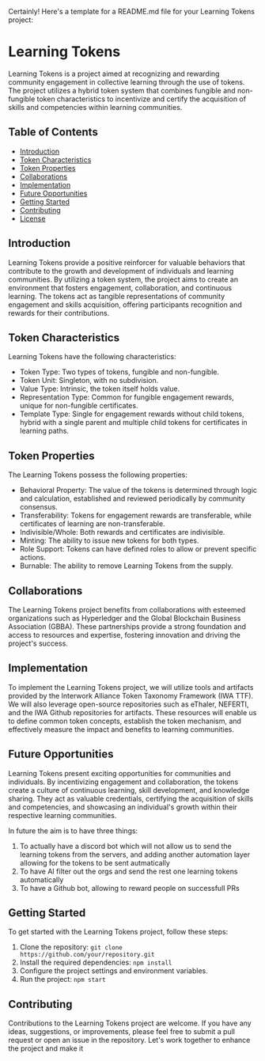 Certainly! Here's a template for a README.md file for your Learning Tokens project:

# Learning Tokens

Learning Tokens is a project aimed at recognizing and rewarding community engagement in collective learning through the use of tokens. The project utilizes a hybrid token system that combines fungible and non-fungible token characteristics to incentivize and certify the acquisition of skills and competencies within learning communities.

## Table of Contents

- [Introduction](#introduction)
- [Token Characteristics](#token-characteristics)
- [Token Properties](#token-properties)
- [Collaborations](#collaborations)
- [Implementation](#implementation)
- [Future Opportunities](#future-opportunities)
- [Getting Started](#getting-started)
- [Contributing](#contributing)
- [License](#license)

## Introduction

Learning Tokens provide a positive reinforcer for valuable behaviors that contribute to the growth and development of individuals and learning communities. By utilizing a token system, the project aims to create an environment that fosters engagement, collaboration, and continuous learning. The tokens act as tangible representations of community engagement and skills acquisition, offering participants recognition and rewards for their contributions.

## Token Characteristics

Learning Tokens have the following characteristics:

- Token Type: Two types of tokens, fungible and non-fungible.
- Token Unit: Singleton, with no subdivision.
- Value Type: Intrinsic, the token itself holds value.
- Representation Type: Common for fungible engagement rewards, unique for non-fungible certificates.
- Template Type: Single for engagement rewards without child tokens, hybrid with a single parent and multiple child tokens for certificates in learning paths.

## Token Properties

The Learning Tokens possess the following properties:

- Behavioral Property: The value of the tokens is determined through logic and calculation, established and reviewed periodically by community consensus.
- Transferability: Tokens for engagement rewards are transferable, while certificates of learning are non-transferable.
- Indivisible/Whole: Both rewards and certificates are indivisible.
- Minting: The ability to issue new tokens for both types.
- Role Support: Tokens can have defined roles to allow or prevent specific actions.
- Burnable: The ability to remove Learning Tokens from the supply.

## Collaborations

The Learning Tokens project benefits from collaborations with esteemed organizations such as Hyperledger and the Global Blockchain Business Association (GBBA). These partnerships provide a strong foundation and access to resources and expertise, fostering innovation and driving the project's success.

## Implementation

To implement the Learning Tokens project, we will utilize tools and artifacts provided by the Interwork Alliance Token Taxonomy Framework (IWA TTF). We will also leverage open-source repositories such as eThaler, NEFERTI, and the IWA Github repositories for artifacts. These resources will enable us to define common token concepts, establish the token mechanism, and effectively measure the impact and benefits to learning communities.

## Future Opportunities

Learning Tokens present exciting opportunities for communities and individuals. By incentivizing engagement and collaboration, the tokens create a culture of continuous learning, skill development, and knowledge sharing. They act as valuable credentials, certifying the acquisition of skills and competencies, and showcasing an individual's growth within their respective learning communities.

In future the aim is to have three things:
1. To actually have a discord bot which will not allow us to send the learning tokens from the servers, and adding another automation layer allowing for the tokens to be sent autmatically
2. To have AI filter out the orgs and send the rest one learning tokens automatically
3. To have a Github bot, allowing to reward people on successfull PRs

## Getting Started

To get started with the Learning Tokens project, follow these steps:

1. Clone the repository: `git clone https://github.com/your/repository.git`
2. Install the required dependencies: `npm install`
3. Configure the project settings and environment variables.
4. Run the project: `npm start`

## Contributing

Contributions to the Learning Tokens project are welcome. If you have any ideas, suggestions, or improvements, please feel free to submit a pull request or open an issue in the repository. Let's work together to enhance the project and make it
